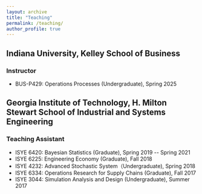 ```yaml
---
layout: archive
title: "Teaching"
permalink: /teaching/
author_profile: true
---
```


## Indiana University, Kelley School of Business
### Instructor
* BUS-P429: Operations Processes (Undergraduate), Spring 2025 

## Georgia Institute of Technology, H. Milton Stewart School of Industrial and Systems Engineering
### Teaching Assistant
* ISYE 6420: Bayesian Statistics (Graduate), Spring 2019 -- Spring 2021
* ISYE 6225: Engineering Economy (Graduate), Fall 2018
* ISYE 4232: Advanced Stochastic System（Undergraduate), Spring 2018
* ISYE 6334: Operations Research for Supply Chains (Graduate), Fall 2017
* ISYE 3044: Simulation Analysis and Design (Undergraduate), Summer 2017

